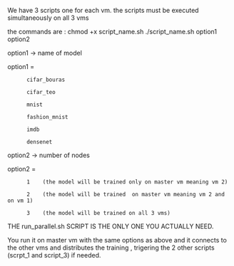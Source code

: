 We have 3 scripts one for each vm.
the scripts must be executed simultaneously on all 3 vms

the commands are : 
chmod +x script_name.sh 
./script_name.sh  option1 option2


option1 -> name of model

option1 = 

          cifar_bouras

          cifar_teo
         
          mnist
          
          fashion_mnist
          
          imdb
          
          densenet
          
option2 -> number of nodes         

option2 = 

          1    (the model will be trained only on master vm meaning vm 2)

          2    (the model will be trained  on master vm meaning vm 2 and on vm 1)
          
          3    (the model will be trained on all 3 vms)

THE run_parallel.sh SCRIPT IS THE ONLY ONE YOU ACTUALLY NEED.

You run it on master vm with the same options as above and it connects to the other vms and distributes the training , trigering the 2 other scripts (scrpt_1 and script_3) if needed.
      
      
